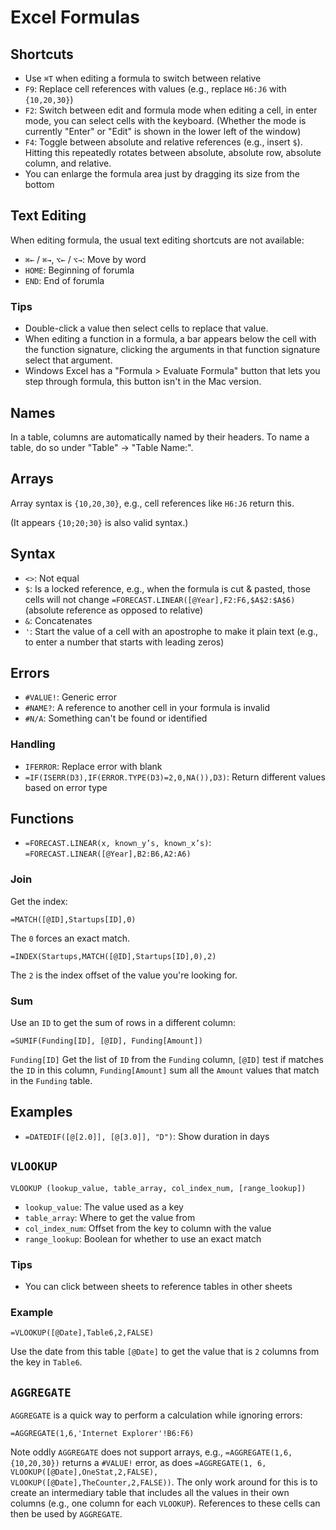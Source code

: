 # Excel Formulas

## Shortcuts

- Use `⌘T` when editing a formula to switch between relative
- `F9`: Replace cell references with values (e.g., replace `H6:J6` with `{10,20,30}`)
- `F2`: Switch between edit and formula mode when editing a cell, in enter mode, you can select cells with the keyboard. (Whether the mode is currently "Enter" or "Edit" is shown in the lower left of the window)
- `F4`: Toggle between absolute and relative references (e.g., insert `$`). Hitting this repeatedly rotates between absolute, absolute row, absolute column, and relative.
- You can enlarge the formula area just by dragging its size from the bottom

## Text Editing

When editing formula, the usual text editing shortcuts are not available:

- `⌘←` / `⌘→`, `⌥←` / `⌥→`: Move by word
- `HOME`: Beginning of forumla
- `END`: End of forumla

### Tips

- Double-click a value then select cells to replace that value.
- When editing a function in a formula, a bar appears below the cell with the function signature, clicking the arguments in that function signature select that argument.
- Windows Excel has a "Formula > Evaluate Formula" button that lets you step through formula, this button isn't in the Mac version.

## Names

In a table, columns are automatically named by their headers. To name a table, do so under "Table" -> "Table Name:".

## Arrays

Array syntax is `{10,20,30}`, e.g., cell references like `H6:J6` return this.

(It appears `{10;20;30}` is also valid syntax.)

## Syntax

- `<>`: Not equal
- `$`: Is a locked reference, e.g., when the formula is cut & pasted, those cells will not change `=FORECAST.LINEAR([@Year],F2:F6,$A$2:$A$6)`(absolute reference as opposed to relative)
- `&`: Concatenates
- `'`: Start the value of a cell with an apostrophe to make it plain text (e.g., to enter a number that starts with leading zeros)

## Errors

- `#VALUE!`: Generic error
- `#NAME?`: A reference to another cell in your formula is invalid
- `#N/A`: Something can't be found or identified

### Handling

- `IFERROR`: Replace error with blank
- `=IF(ISERR(D3),IF(ERROR.TYPE(D3)=2,0,NA()),D3)`: Return different values based on error type

## Functions

- `=FORECAST.LINEAR(x, known_y’s, known_x’s)`: `=FORECAST.LINEAR([@Year],B2:B6,A2:A6)`

### Join

Get the index:

    =MATCH([@ID],Startups[ID],0)

The `0` forces an exact match.

    =INDEX(Startups,MATCH([@ID],Startups[ID],0),2)

The `2` is the index offset of the value you're looking for.

### Sum

Use an `ID` to get the sum of rows in a different column:

    =SUMIF(Funding[ID], [@ID], Funding[Amount])

`Funding[ID]` Get the list of `ID` from the `Funding` column, `[@ID]` test if matches the `ID` in this column, `Funding[Amount]` sum all the `Amount` values that match in the `Funding` table.

## Examples

- `=DATEDIF([@[2.0]], [@[3.0]], "D")`: Show duration in days

## `VLOOKUP`

    VLOOKUP (lookup_value, table_array, col_index_num, [range_lookup])

- `lookup_value`: The value used as a key
- `table_array`: Where to get the value from
- `col_index_num`: Offset from the key to column with the value
- `range_lookup`: Boolean for whether to use an exact match

### Tips

- You can click between sheets to reference tables in other sheets

### Example

    =VLOOKUP([@Date],Table6,2,FALSE)

Use the date from this table `[@Date]` to get the value that is `2` columns from the key in `Table6`.


## `AGGREGATE`

`AGGREGATE` is a quick way to perform a calculation while ignoring errors:

    =AGGREGATE(1,6,'Internet Explorer'!B6:F6)

Note oddly `AGGREGATE` does not support arrays, e.g., `=AGGREGATE(1,6,{10,20,30})` returns a `#VALUE!` error, as does `=AGGREGATE(1, 6, VLOOKUP([@Date],OneStat,2,FALSE), VLOOKUP([@Date],TheCounter,2,FALSE))`. The only work around for this is to create an intermediary table that includes all the values in their own columns (e.g., one column for each `VLOOKUP`). References to these cells can then be used by `AGGREGATE`.
